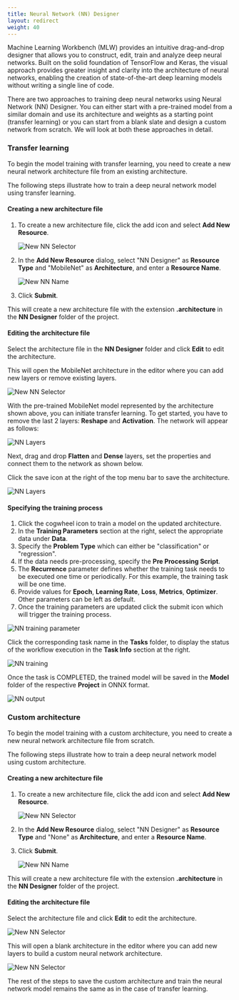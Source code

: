 ```yaml
---
title: Neural Network (NN) Designer
layout: redirect
weight: 40
---
```


Machine Learning Workbench (MLW) provides an intuitive drag-and-drop designer that allows you to construct, edit, train and analyze deep neural networks. Built on the solid foundation of TensorFlow and Keras, the visual approach provides greater insight and clarity into the architecture of neural networks, enabling the creation of state-of-the-art deep learning models without writing a single line of code.

There are two approaches to training deep neural networks using Neural Network (NN) Designer. You can either start with a pre-trained model from a similar domain and use its architecture and weights as a starting point (transfer learning) or you can start from a blank slate and design a custom network from scratch. We will look at both these approaches in detail.

### Transfer learning

To begin the model training with transfer learning, you need to create a new neural network architecture file from an existing architecture.

The following steps illustrate how to train a deep neural network model using transfer learning.

#### Creating a new architecture file

1. To create a new architecture file, click the add icon and select **Add New Resource**.

    ![New NN Selector](/images/zementis/mlw-app-nn-tl-selectnew.png)

2. In the **Add New Resource** dialog, select "NN Designer" as **Resource Type** and "MobileNet" as **Architecture**, and enter a **Resource Name**.

	![New NN Name](/images/zementis/mlw-app-nn-tl-name.png)
	
3. Click **Submit**.

This will create a new architecture file with the extension **.architecture** in the **NN Designer** folder of the project.

#### Editing the architecture file

Select the architecture file in the **NN Designer** folder and click **Edit** to edit the architecture.

<!-- ![New NN Selector](/images/zementis/mlw-app-nn-tl-edit.png) -->

This will open the MobileNet architecture in the editor where you can add new layers or remove existing layers.

![New NN Selector](/images/zementis/mlw-app-nn-tl-originalarch.png)

With the pre-trained MobileNet model represented by the architecture shown above, you can initiate transfer learning. To get started, you have to remove the last 2 layers: **Reshape** and **Activation**. The network will appear as follows:

![NN Layers](/images/zementis/mlw-app-nn-tl-removed-layers.png)

Next, drag and drop **Flatten** and **Dense** layers, set the properties and connect them to the network as shown below. 

Click the save icon at the right of the top menu bar to save the architecture.

![NN Layers](/images/zementis/mlw-app-nn-tl-added-layers.png)

#### Specifying the training process

1. Click the cogwheel icon to train a model on the updated architecture.  
2. In the **Training Parameters** section at the right, select the appropriate data under **Data**. 
3. Specify the **Problem Type** which can either be "classification" or "regression". 
4. If the data needs pre-processing, specify the **Pre Processing Script**. 
5. The **Recurrence** parameter defines whether the training task needs to be executed one time or periodically. For this example, the training task will be one time. 
6. Provide values for **Epoch**, **Learning Rate**, **Loss**, **Metrics**, **Optimizer**. Other parameters can be left as default. 
7. Once the training parameters are updated click the submit icon which will trigger the training process.

![NN training parameter](/images/zementis/mlw-app-nn-tl-train.png)

Click the corresponding task name in the **Tasks** folder, to display the status of the workflow execution in the **Task Info** section at the right.

![NN training](/images/zementis/mlw-app-nn-tl-complete.png)

Once the task is COMPLETED, the trained model will be saved in the **Model** folder of the respective **Project** in ONNX format.

![NN output](/images/zementis/mlw-app-nn-tl-onnx.png)

### Custom architecture

To begin the model training with a custom architecture, you need to create a new neural network architecture file from scratch.

The following steps illustrate how to train a deep neural network model using custom architecture.

#### Creating a new architecture file

1. To create a new architecture file, click the add icon and select **Add New Resource**.

    ![New NN Selector](/images/zementis/mlw-app-nn-tl-selectnew.png)

2. In the **Add New Resource** dialog, select "NN Designer" as **Resource Type** and "None" as **Architecture**, and enter a **Resource Name**.

3.  Click **Submit**.

    ![New NN Name](/images/zementis/mlw-app-nn-createnew.png)

This will create a new architecture file with the extension **.architecture** in the **NN Designer** folder of the project.

#### Editing the architecture file

Select the architecture file and click **Edit** to edit the architecture.

![New NN Selector](/images/zementis/mlw-app-nn-blank.png)

This will open a blank architecture in the editor where you can add new layers to build a custom neural network architecture.

![New NN Selector](/images/zementis/mlw-app-nn-customarch.png)

The rest of the steps to save the custom architecture and train the neural network model remains the same as in the case of transfer learning.
